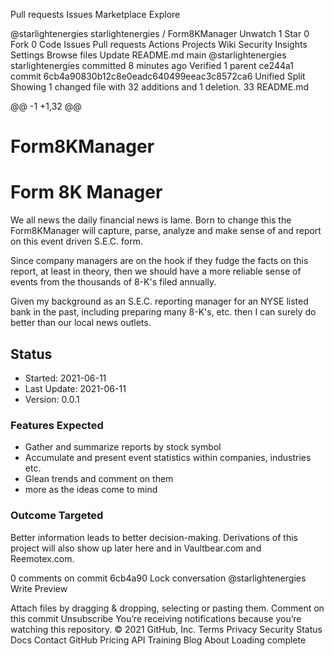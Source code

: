 
 
Pull requests
Issues
Marketplace
Explore
 
@starlightenergies 
starlightenergies
/
Form8KManager
 Unwatch 
1
 Star 0
 Fork 0
Code
Issues
Pull requests
Actions
Projects
Wiki
Security
Insights
Settings
Browse files
Update README.md
 main
@starlightenergies
starlightenergies committed 8 minutes ago Verified
1 parent ce244a1 commit 6cb4a90830b12c8e0eadc640499eeac3c8572ca6
Unified Split
Showing  1 changed file  with 32 additions and 1 deletion.
 33  README.md 
 

@@ -1 +1,32 @@
 # Form8KManager
 # Form 8K Manager

 We all news the daily financial news is lame. Born to change this
 the Form8KManager will capture, parse, analyze and make sense of
 and report on this event driven S.E.C. form. 

 Since company managers are on the hook if they fudge the facts on
 this report, at least in theory, then we should have a more reliable
 sense of events from the thousands of 8-K's filed annually.

 Given my background as an S.E.C. reporting manager for an NYSE listed 
 bank in the past, including preparing many 8-K's, etc. then I
 can surely do better than our local news outlets. 

 ## Status
 - Started: 2021-06-11
 - Last Update: 2021-06-11
 - Version: 0.0.1

 ### Features Expected

 - Gather and summarize reports by stock symbol
 - Accumulate and present event statistics within companies, industries etc.
 - Glean trends and comment on them
 - more as the ideas come to mind

 ### Outcome Targeted
 Better information leads to better decision-making. Derivations of this
 project will also show up later here and in Vaultbear.com and Reemotex.com.



0 comments on commit 6cb4a90
 Lock conversation
@starlightenergies
Write   Preview
 


Attach files by dragging & dropping, selecting or pasting them.
 Comment on this commit
 Unsubscribe
 You’re receiving notifications because you’re watching this repository.
© 2021 GitHub, Inc.
Terms
Privacy
Security
Status
Docs
Contact GitHub
Pricing
API
Training
Blog
About
Loading complete
